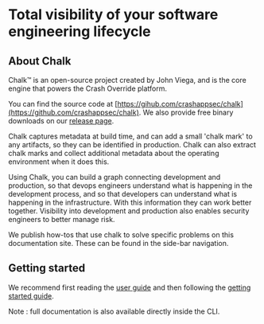# Total visibility of your software engineering lifecycle

## About Chalk

Chalk™ is an open-source project created by John Viega, and is the core engine that powers the Crash Override platform.

You can find the source code at [https://gihub.com/crashappsec/chalk](https://github.com/crashappsec/chalk). We also provide free binary downloads on our [release page](https://crashoverride.com/releases).

Chalk captures metadata at build time, and can add a small 'chalk mark' to any artifacts, so they can be identified in production. Chalk can also extract chalk marks and collect additional metadata about the operating environment when it does this.

Using Chalk, you can build a graph connecting development and production, so that devops engineers understand what is happening in the development process, and so that developers can understand what is happening in the infrastructure. With this information they can work better together.
Visibility into development and production also enables security engineers to better manage risk.

We publish how-tos that use chalk to solve specific problems on this documentation site. These can be found in the side-bar navigation.

## Getting started

We recommend first reading the [user guide](./guide-user-guide.md) and then following the [getting started guide](./guide-getting-started.md).

Note : full documentation is also available directly inside the CLI.
